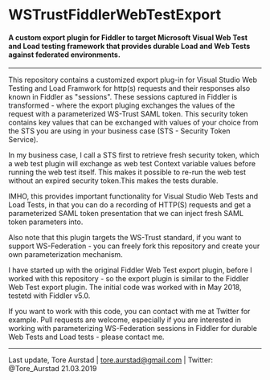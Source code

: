 # WSTrustFiddlerWebTestExport

#### A custom export plugin for Fiddler to target Microsoft Visual Web Test and Load testing framework that provides durable Load and Web Tests against federated environments.
-------------------------------------------------------------------------------------------------------------------------------


This repository contains a customized export plug-in for Visual Studio Web Testing and Load Framwork for http(s) requests and their responses also known
in Fiddler as "sessions". These sessions captured in Fiddler is transformed - where the export pluging exchanges the values 
of the request with a parameterized WS-Trust SAML token. This security token contains key values that can be exchanged with values of your choice from the 
STS you are using in your business case (STS - Security Token Service).

In my business case, I call a STS first to retrieve fresh security token, which a web test plugin will exchange as web test Context variable values 
before running the web test itself. This makes it possible to re-run the web test without an expired security token.This makes the tests durable.

IMHO, this provides important functionality for Visual Studio Web Tests and Load Tests, in that you can do a recording of HTTP(S) requests and get 
a parameterized SAML token presentation that we can inject fresh SAML token parameters into.

Also note that this plugin targets the WS-Trust standard, if you want to support WS-Federation - you can freely fork this repository and create your own
parameterization mechanism.

I have started up with the original Fiddler Web Test export plugin, before I worked with this repository - 
so the export plugin is similar to the Fiddler Web Test export plugin. The initial code was worked with in 
May 2018, testetd with Fiddler v5.0. 

If you want to work with this code, you can contact with me at Twitter for example. Pull requests are welcome, especially if you are interested in working with parameterizing 
WS-Federation sessions in Fiddler for durable Web Tests and Load tests - please contact me. 

-------------------------------------------------------------------------------------------------------------------------------

Last update,
Tore Aurstad | tore.aurstad@gmail.com | Twitter: @Tore_Aurstad
21.03.2019 
